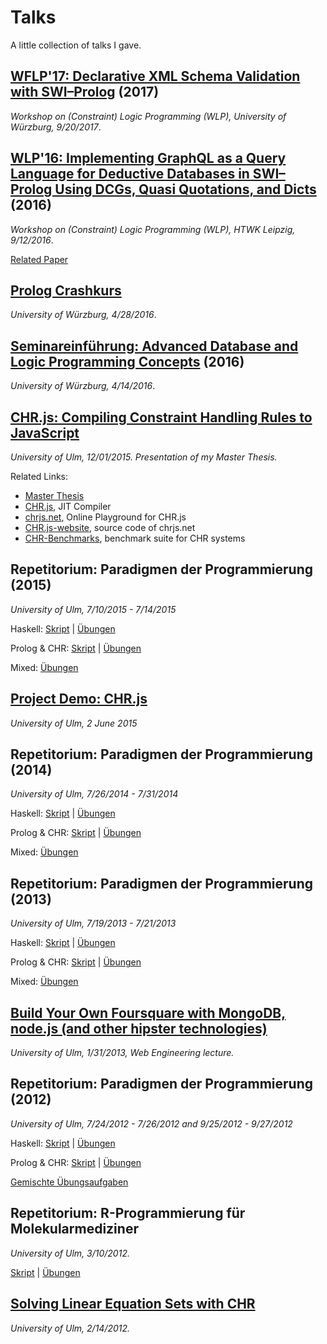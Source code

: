 Talks
=====

A little collection of talks I gave.

## [WFLP'17: Declarative XML Schema Validation with SWI–Prolog](http://fnogatz.github.com/talks/wflp17-lib-xsd) (2017)

*Workshop on (Constraint) Logic Programming (WLP), University of Würzburg, 9/20/2017*.

## [WLP'16: Implementing GraphQL as a Query Language for Deductive Databases in SWI–Prolog Using DCGs, Quasi Quotations, and Dicts](http://fnogatz.github.com/talks/wlp16-graphql) (2016)

*Workshop on (Constraint) Logic Programming (WLP), HTWK Leipzig, 9/12/2016*.

[Related Paper](http://www.imn.htwk-leipzig.de/~schwarz/wlp16/wlp2016_pre-proceedings_paper_5.pdf)

## [Prolog Crashkurs](http://fnogatz.github.com/talks/ss16-uniwue-prolog-intro)

*University of Würzburg, 4/28/2016*.

## [Seminareinführung: Advanced Database and Logic Programming Concepts](http://fnogatz.github.com/talks/ss16-uniwue-seminar) (2016)

*University of Würzburg, 4/14/2016*.

## [CHR.js: Compiling Constraint Handling Rules to JavaScript](http://fnogatz.github.com/talks/master-thesis)

*University of Ulm, 12/01/2015. Presentation of my Master Thesis.*

Related Links:
- [Master Thesis](http://www.informatik.uni-ulm.de/pm/fileadmin/pm/home/fruehwirth/drafts/Nogatz-CHR-Javascript-Masterthesis.pdf)
- [CHR.js](http://github.com/fnogatz/CHR.js), JIT Compiler
- [chrjs.net](http://chrjs.net/), Online Playground for CHR.js
- [CHR.js-website](http://github.com/fnogatz/CHR.js-website), source code of chrjs.net
- [CHR-Benchmarks](http://github.com/fnogatz/CHR-Benchmarks), benchmark suite for CHR systems

## Repetitorium: Paradigmen der Programmierung (2015)

*University of Ulm, 7/10/2015 - 7/14/2015*

Haskell: [Skript](http://fnogatz.github.com/talks/pdp-rep-15/haskell) | [Übungen](http://fnogatz.github.com/talks/pdp-rep-15/haskell/exercises.html)

Prolog & CHR: [Skript](http://fnogatz.github.com/talks/pdp-rep-15/prolog-chr) | [Übungen](http://fnogatz.github.com/talks/pdp-rep-15/prolog-chr/exercises.html)

Mixed: [Übungen](http://fnogatz.github.com/talks/pdp-rep-15/exercises.html)

## [Project Demo: CHR.js](http://fnogatz.github.com/talks/ss15-projekt-chr)

*University of Ulm, 2 June 2015*

## Repetitorium: Paradigmen der Programmierung (2014)

*University of Ulm, 7/26/2014 - 7/31/2014*

Haskell: [Skript](http://fnogatz.github.com/talks/pdp-rep-14/haskell) | [Übungen](http://fnogatz.github.com/talks/pdp-rep-14/haskell/exercises.html)

Prolog & CHR: [Skript](http://fnogatz.github.com/talks/pdp-rep-14/prolog-chr) | [Übungen](http://fnogatz.github.com/talks/pdp-rep-14/prolog-chr/exercises.html)

Mixed: [Übungen](http://fnogatz.github.com/talks/pdp-rep-14/exercises.html)

## Repetitorium: Paradigmen der Programmierung (2013)

*University of Ulm, 7/19/2013 - 7/21/2013*

Haskell: [Skript](http://fnogatz.github.com/talks/pdp-rep-13/haskell) | [Übungen](http://fnogatz.github.com/talks/pdp-rep-13/haskell/exercises.html)

Prolog & CHR: [Skript](http://fnogatz.github.com/talks/pdp-rep-13/prolog-chr) | [Übungen](http://fnogatz.github.com/talks/pdp-rep-13/prolog-chr/exercises.html)

Mixed: [Übungen](http://fnogatz.github.com/talks/pdp-rep-13/exercises.html)

## [Build Your Own Foursquare with MongoDB, node.js (and other hipster technologies)](http://fnogatz.github.com/talks/webeng12-geospatial-app)

*University of Ulm, 1/31/2013, Web Engineering lecture.*

## Repetitorium: Paradigmen der Programmierung (2012)

*University of Ulm, 7/24/2012 - 7/26/2012 and 9/25/2012 - 9/27/2012*

Haskell: [Skript](http://fnogatz.github.com/talks/pdp-rep-12/haskell) | [Übungen](http://fnogatz.github.com/talks/pdp-rep-12/haskell/exercises.html)

Prolog & CHR: [Skript](http://fnogatz.github.com/talks/pdp-rep-12/prolog-chr) | [Übungen](http://fnogatz.github.com/talks/pdp-rep-12/prolog-chr/exercises.html)

[Gemischte Übungsaufgaben](http://fnogatz.github.com/talks/pdp-rep-12/exercises)

## Repetitorium: R-Programmierung für Molekularmediziner

*University of Ulm, 3/10/2012.*

[Skript](http://fnogatz.github.com/talks/r-bioinformatik) | [Übungen](http://fnogatz.github.com/talks/r-bioinformatik/exercises.html)

## [Solving Linear Equation Sets with CHR](http://fnogatz.github.com/talks/chr-equations)

*University of Ulm, 2/14/2012.*
